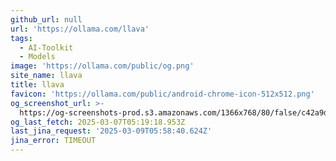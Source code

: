```yaml
---
github_url: null
url: 'https://ollama.com/llava'
tags:
  - AI-Toolkit
  - Models
image: 'https://ollama.com/public/og.png'
site_name: llava
title: llava
favicon: 'https://ollama.com/public/android-chrome-icon-512x512.png'
og_screenshot_url: >-
  https://og-screenshots-prod.s3.amazonaws.com/1366x768/80/false/c42a9d41471b8cec75621b9f80c79464c473cde47a6d934cab7dcfbeb7922f99.jpeg
og_last_fetch: 2025-03-07T05:19:18.953Z
last_jina_request: '2025-03-09T05:58:40.624Z'
jina_error: TIMEOUT
---
```


